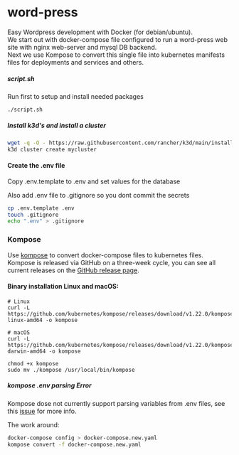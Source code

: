 # word-press
Easy Wordpress development with Docker (for debian/ubuntu).   
We start out with docker-compose file configured to run a word-press web site with nginx web-server and mysql DB backend.   
Next we use Kompose to convert this single file into kubernetes manifests files for deployments and services and others. 

##### script.sh
Run first to setup and install needed packages
```sh
./script.sh
```

##### Install k3d's and install a cluster
```sh
wget -q -O - https://raw.githubusercontent.com/rancher/k3d/main/install.sh | bash
k3d cluster create mycluster
```


#### Create the .env file
Copy .env.template to .env and set values for the database  

Also add .env file to .gitignore so you dont commit the secrets   
```sh
cp .env.template .env
touch .gitignore
echo ".env" > .gitignore
```


### Kompose

Use [kompose](https://github.com/kubernetes/kompose) to convert docker-compose files to kubernetes files. 
Kompose is released via GitHub on a three-week cycle, you can see all current releases on the [GitHub release page](https://github.com/kubernetes/kompose/releases).

#### Binary installation Linux and macOS:
    # Linux
    curl -L https://github.com/kubernetes/kompose/releases/download/v1.22.0/kompose-linux-amd64 -o kompose
    
    # macOS
    curl -L https://github.com/kubernetes/kompose/releases/download/v1.22.0/kompose-darwin-amd64 -o kompose
    
    chmod +x kompose
    sudo mv ./kompose /usr/local/bin/kompose


##### kompose .env parsing Error

Kompose dose not currently support parsing variables from .env files, see this [issue](https://github.com/kubernetes/kompose/issues/1289) for more info.

The work around:  
```sh
docker-compose config > docker-compose.new.yaml
kompose convert -f docker-compose.new.yaml
```
